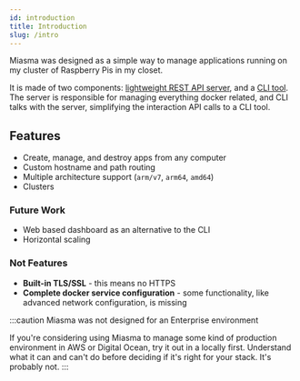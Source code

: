 ```yaml
---
id: introduction
title: Introduction
slug: /intro
---
```


Miasma was designed as a simple way to manage applications running on my cluster of Raspberry Pis in my closet.

It is made of two components: [lightweight REST API server](/docs/server), and a [CLI tool](/docs/cli). The server is responsible for managing everything docker related, and CLI talks with the server, simplifying the interaction API calls to a CLI tool.

## Features

- Create, manage, and destroy apps from any computer
- Custom hostname and path routing
- Multiple architecture support (`arm/v7`, `arm64`, `amd64`)
- Clusters

### Future Work

- Web based dashboard as an alternative to the CLI
- Horizontal scaling

### Not Features

- **Built-in TLS/SSL** - this means no HTTPS
- **Complete docker service configuration** - some functionality, like advanced network configuration, is missing

:::caution Miasma was not designed for an Enterprise environment

If you're considering using Miasma to manage some kind of production environment in AWS or Digital Ocean, try it out in a locally first. Understand what it can and can't do before deciding if it's right for your stack. It's probably not.
:::
